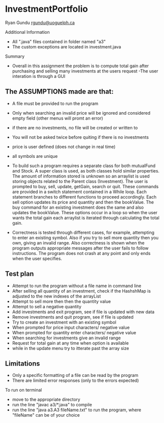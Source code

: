 # InvestmentPortfolio

Ryan Gundu
rgundu@uoguelph.ca

Additional Information

- All ".java" files contained in folder named "a3"
- The custom exceptions are located in investment.java

Summary

- Overall in this assignment the problem is to compute total gain after purchasing and selling many investments at the users request 
-The user interation is through a GUI

The ASSUMPTIONS made are that:
------------------------------
- A file must be provided to run the program
- Only when searching an invalid price will be ignored and considered empty field (other menus will promt an error)
- if there are no investments, no file will be created or written to
- You will not be asked twice before quiting if there is no investments
- price is user defined (does not change in real time)
- all symbols are unique


- To build such a program requires a separate class for both mutualFund and Stock. A super class is used, as both classes hold similar properties. The amount of information stored is unknown so an arraylist is used storing objects related to the Parent class (Investment). The user is prompted to buy, sell, update, getGain, search or quit. These commands are provided in a switch statement contained in a While loop. Each statement branches to different functions to proceed accordingly. Each sell option updates its price and quantity and then the bookValue. The buy command for an existing investment does the same and also updates the bookValue. These options occur in a loop so when the user wants the total gain each arraylist is iterated through calculating the total gain. 

- Correctness is tested through different cases, for example, attempting to enter an existing symbol. Also if you try to sell more quantity then you own, giving an invalid range. Also correctness is shown when the program outputs appropriate messages after the user fails to follow instructions. The program does not crash at any point and only ends when the user specifies.

Test plan
----------
- Attempt to run the program without a file name in command line
- After selling all quantity of an investment, check if the HashshMap is 
adjusted to the new indexes of the arrayList
- Attempt to sell more then then the quantity value
- Attempt to sell a negative quantity
- Add investments and exit program, see if file is updated with new data
- Remove investments and quit program, see if file is updated
- Try to create an investment with an existing symbol
- When prompted for price input characters/ negative value
- When prompted for quantity enter characters/ negative value
- When searching for investments give an invalid range
- Request for total gain at any time when option is available
- while in the update menu try to itterate past the array size

Limitations
------------
- Only a specific formatting of a file can be read by the program
- There are limited error responses (only to the errors expected)


To run on terminal

- move to the appropriate directory 
- run the line "javac a3/*.java" to compile
- run the line "java a3.A3 fileName.txt" to run the program,
where "fileName" can be of your choice
